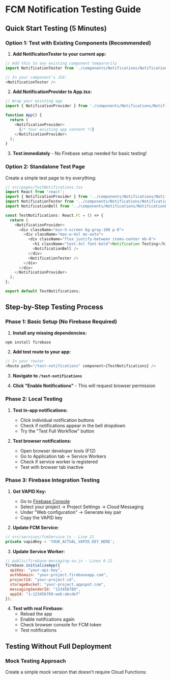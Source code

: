 # FCM Notification Testing Guide

## Quick Start Testing (5 Minutes)

### Option 1: Test with Existing Components (Recommended)

1. **Add NotificationTester to your current app:**

```typescript
// Add this to any existing component temporarily
import NotificationTester from './components/Notifications/NotificationTester';

// In your component's JSX:
<NotificationTester />
```

2. **Add NotificationProvider to App.tsx:**

```typescript
// Wrap your existing app
import { NotificationProvider } from './components/Notifications/NotificationProvider';

function App() {
  return (
    <NotificationProvider>
      {/* Your existing app content */}
    </NotificationProvider>
  );
}
```

3. **Test immediately** - No Firebase setup needed for basic testing!

### Option 2: Standalone Test Page

Create a simple test page to try everything:

```typescript
// src/pages/TestNotifications.tsx
import React from 'react';
import { NotificationProvider } from '../components/Notifications/NotificationProvider';
import NotificationTester from '../components/Notifications/NotificationTester';
import NotificationBell from '../components/Notifications/NotificationBell';

const TestNotifications: React.FC = () => {
  return (
    <NotificationProvider>
      <div className="min-h-screen bg-gray-100 p-8">
        <div className="max-w-4xl mx-auto">
          <div className="flex justify-between items-center mb-8">
            <h1 className="text-3xl font-bold">Notification Testing</h1>
            <NotificationBell />
          </div>
          <NotificationTester />
        </div>
      </div>
    </NotificationProvider>
  );
};

export default TestNotifications;
```

## Step-by-Step Testing Process

### Phase 1: Basic Setup (No Firebase Required)

1. **Install any missing dependencies:**
```bash
npm install firebase
```

2. **Add test route to your app:**
```typescript
// In your router
<Route path="/test-notifications" component={TestNotifications} />
```

3. **Navigate to `/test-notifications`**

4. **Click "Enable Notifications"** - This will request browser permission

### Phase 2: Local Testing

1. **Test in-app notifications:**
   - Click individual notification buttons
   - Check if notifications appear in the bell dropdown
   - Try the "Test Full Workflow" button

2. **Test browser notifications:**
   - Open browser developer tools (F12)
   - Go to Application tab → Service Workers
   - Check if service worker is registered
   - Test with browser tab inactive

### Phase 3: Firebase Integration Testing

1. **Get VAPID Key:**
   - Go to [Firebase Console](https://console.firebase.google.com)
   - Select your project → Project Settings → Cloud Messaging
   - Under "Web configuration" → Generate key pair
   - Copy the VAPID key

2. **Update FCM Service:**
```typescript
// src/services/fcmService.ts - Line 21
private vapidKey = 'YOUR_ACTUAL_VAPID_KEY_HERE';
```

3. **Update Service Worker:**
```javascript
// public/firebase-messaging-sw.js - Lines 6-12
firebase.initializeApp({
  apiKey: "your-api-key",
  authDomain: "your-project.firebaseapp.com",
  projectId: "your-project-id",
  storageBucket: "your-project.appspot.com",
  messagingSenderId: "123456789",
  appId: "1:123456789:web:abcdef"
});
```

4. **Test with real Firebase:**
   - Reload the app
   - Enable notifications again
   - Check browser console for FCM token
   - Test notifications

## Testing Without Full Deployment

### Mock Testing Approach

Create a simple mock version that doesn't require Cloud Functions:
